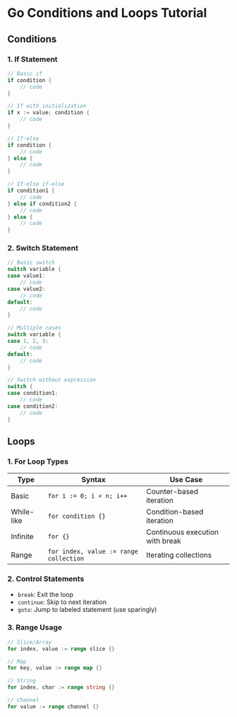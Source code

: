 # Go Conditions and Loops Tutorial

## Conditions

### 1. If Statement

```go
// Basic if
if condition {
    // code
}

// If with initialization
if x := value; condition {
    // code
}

// If-else
if condition {
    // code
} else {
    // code
}

// If-else if-else
if condition1 {
    // code
} else if condition2 {
    // code
} else {
    // code
}
```

### 2. Switch Statement

```go
// Basic switch
switch variable {
case value1:
    // code
case value2:
    // code
default:
    // code
}

// Multiple cases
switch variable {
case 1, 2, 3:
    // code
default:
    // code
}

// Switch without expression
switch {
case condition1:
    // code
case condition2:
    // code
}
```

## Loops

### 1. For Loop Types

| Type       | Syntax                                 | Use Case                        |
| ---------- | -------------------------------------- | ------------------------------- |
| Basic      | `for i := 0; i < n; i++`               | Counter-based iteration         |
| While-like | `for condition {}`                     | Condition-based iteration       |
| Infinite   | `for {}`                               | Continuous execution with break |
| Range      | `for index, value := range collection` | Iterating collections           |

### 2. Control Statements

- `break`: Exit the loop
- `continue`: Skip to next iteration
- `goto`: Jump to labeled statement (use sparingly)

### 3. Range Usage

```go
// Slice/Array
for index, value := range slice {}

// Map
for key, value := range map {}

// String
for index, char := range string {}

// Channel
for value := range channel {}
```
